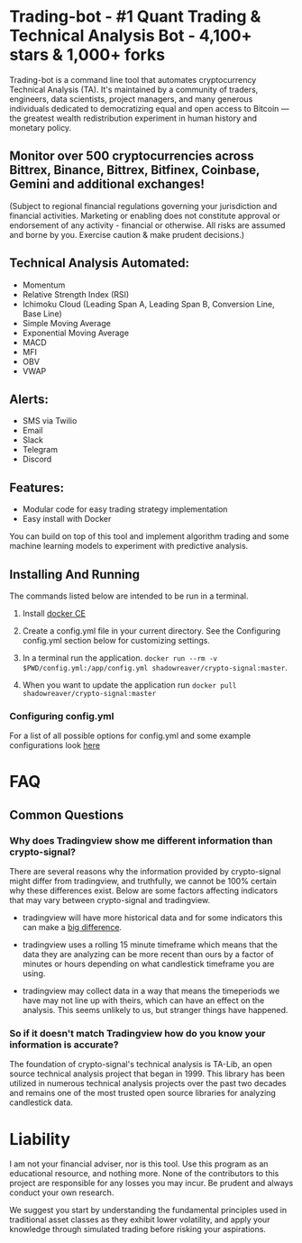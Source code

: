 # Trading-bot - #1 Quant Trading & Technical Analysis Bot - 4,100+ stars & 1,000+ forks

Trading-bot is a command line tool that automates cryptocurrency Technical Analysis (TA). It's maintained by a community of traders, engineers, data scientists, project managers, and many generous individuals dedicated to democratizing equal and open access to Bitcoin — the greatest wealth redistribution experiment in human history and monetary policy.

## Monitor over 500 cryptocurrencies across Bittrex, Binance, Bittrex, Bitfinex, Coinbase, Gemini and additional exchanges!

(Subject to regional financial regulations governing your jurisdiction and financial activities. Marketing or enabling does not constitute approval or endorsement of any activity - financial or otherwise. All risks are assumed and borne by you. Exercise caution & make prudent decisions.)

## Technical Analysis Automated:

- Momentum
- Relative Strength Index (RSI)
- Ichimoku Cloud (Leading Span A, Leading Span B, Conversion Line, Base Line)
- Simple Moving Average
- Exponential Moving Average
- MACD
- MFI
- OBV
- VWAP

## Alerts:

- SMS via Twilio
- Email
- Slack
- Telegram
- Discord

## Features:

- Modular code for easy trading strategy implementation
- Easy install with Docker

You can build on top of this tool and implement algorithm trading and some machine learning models to experiment with predictive analysis.

## Installing And Running

The commands listed below are intended to be run in a terminal.

1. Install [docker CE](https://docs.docker.com/install/)

1. Create a config.yml file in your current directory. See the Configuring config.yml section below for customizing settings.

1. In a terminal run the application. `docker run --rm -v $PWD/config.yml:/app/config.yml shadowreaver/crypto-signal:master`.

1. When you want to update the application run `docker pull shadowreaver/crypto-signal:master`

### Configuring config.yml

For a list of all possible options for config.yml and some example configurations look [here](docs/config.md)

# FAQ

## Common Questions

### Why does Tradingview show me different information than crypto-signal?

There are several reasons why the information provided by crypto-signal might differ from tradingview, and truthfully, we cannot be 100% certain why these differences exist. Below are some factors affecting indicators that may vary between crypto-signal and tradingview.

- tradingview will have more historical data and for some indicators this can make a [big difference](https://ta-lib.org/d_api/ta_setunstableperiod.html).

- tradingview uses a rolling 15 minute timeframe which means that the data they are analyzing can be more recent than ours by a factor of minutes or hours depending on what candlestick timeframe you are using.

- tradingview may collect data in a way that means the timeperiods we have may not line up with theirs, which can have an effect on the analysis. This seems unlikely to us, but stranger things have happened.

### So if it doesn't match Tradingview how do you know your information is accurate?

The foundation of crypto-signal's technical analysis is TA-Lib, an open source technical analysis project that began in 1999. This library has been utilized in numerous technical analysis projects over the past two decades and remains one of the most trusted open source libraries for analyzing candlestick data.

# Liability

I am not your financial adviser, nor is this tool. Use this program as an educational resource, and nothing more. None of the contributors to this project are responsible for any losses you may incur. Be prudent and always conduct your own research.

We suggest you start by understanding the fundamental principles used in traditional asset classes as they exhibit lower volatility, and apply your knowledge through simulated trading before risking your aspirations.
